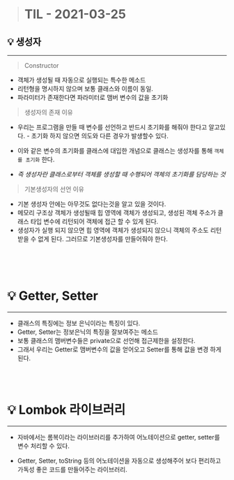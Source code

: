 > # TIL - 2021-03-25

## 💡 생성자

<hr/>

> Constructor

- 객체가 생성될 때 자동으로 실행되는 특수한 메소드
- 리턴형을 명시하지 않으며 보통 클래스와 이름이 동일.
- 파라미터가 존재한다면 파라미터로 맴버 변수의 값을 초기화

> 생성자의 존재 이유

- 우리는 프로그램을 만들 때 변수를 선언하고 반드시 초기화를 해줘야 한다고 알고있다. - 초기화 하지 않으면 의도와 다른 경우가 발생할수 있다.

- 이와 같은 변수의 초기화를 클래스에 대입한 개념으로 클래스는 생성자를 통해 `객체를 초기화` 한다.

- _즉 생성자란 클래스로부터 객체를 생성할 때 수행되어 객체의 초기화를 담당하는 것_

> 기본생성자의 선언 이유

- 기본 생성자 안에는 아무것도 없다는것을 알고 있을 것이다.
- 메모리 구조상 객체가 생성될때 힙 영역에 객체가 생성되고, 생성된 객체 주소가 클래스 타입 변수에 리턴되어 객체에 접근 할 수 있게 된다.
- 생성자가 실행 되지 않으면 힙 영역에 객체가 생성되지 않으니 객체의 주소도 리턴 받을 수 없게 된다. 그러므로 기본생성자를 만들어줘야 한다.

<br/>
<br/>
<br/>

# 💡 Getter, Setter

<hr/>

- 클래스의 특징에는 정보 은닉이라는 특징이 있다.
- Getter, Setter는 정보은닉의 특징을 잘보여주는 메소드
- 보통 클래스의 맴버변수들은 private으로 선언해 접근제한을 설정한다.
- 그래서 우리는 Getter로 맴버변수의 값을 얻어오고 Setter를 통해 값을 변경 하게 된다.

<br/>
<br/>

# 💡 Lombok 라이브러리

<hr/>

- 자바에서는 롬복이라는 라이브러리를 추가하여 어노테이션으로 getter, setter를 변수 처리할 수 있다.

- Getter, Setter, toString 등의 어노테이션을 자동으로 생성해주어 보다 편리하고 가독성 좋은 코드를 만들어주는 라이브러리.
